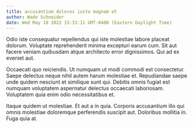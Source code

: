 ```yaml
---
title: accusantium dolores iusto magnam et
author: Wade Schneider
date: Wed May 18 2022 15:33:11 GMT-0400 (Eastern Daylight Time)
---
```

Odio iste consequatur repellendus qui iste molestiae labore placeat dolorum. Voluptate reprehenderit minima excepturi earum cum. Sit aut facere veniam quibusdam atque architecto error dignissimos. Qui ad ex eveniet aut.

 Occaecati quo reiciendis. Ut numquam ut modi commodi est consectetur. Saepe delectus neque nihil autem harum molestiae et. Repudiandae saepe unde quidem nesciunt et similique sunt qui. Debitis omnis fugiat est numquam voluptatem aspernatur delectus occaecati laboriosam. Voluptatem quia enim odio necessitatibus et.

 Itaque quidem ut molestiae. Et aut a in quia. Corporis accusantium illo qui omnis molestiae doloremque perferendis suscipit aut. Doloribus mollitia in. Fuga quia at.